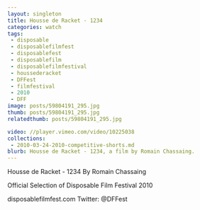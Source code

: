 ```yaml
---
layout: singleton
title: Housse de Racket - 1234
categories: watch
tags:
 - disposable
 - disposablefilmfest
 - disposablefest
 - disposablefilm
 - disposablefilmfestival
 - houssederacket
 - DFFest
 - filmfestival
 - 2010
 - DFF
image: posts/59804191_295.jpg
thumb: posts/59804191_295.jpg
relatedthumb: posts/59804191_295.jpg

video: //player.vimeo.com/video/10225038
collections:
 - 2010-03-24-2010-competitive-shorts.md
blurb: Housse de Racket - 1234, a film by Romain Chassaing.
---
```


Housse de Racket - 1234
By Romain Chassaing

Official Selection of Disposable Film Festival 2010

disposablefilmfest.com
Twitter: @DFFest